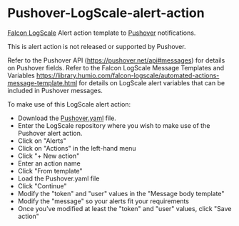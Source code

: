# Pushover-LogScale-alert-action
[Falcon LogScale](https://www.crowdstrike.com/products/observability/falcon-logscale/) Alert action template to [Pushover](https://pushover.net) notifications.

This is alert action is not released or supported by Pushover.

Refer to the Pushover API (https://pushover.net/api#messages) for details on Pushover fields.
Refer to the Falcon LogScale Message Templates and Variables https://library.humio.com/falcon-logscale/automated-actions-message-template.html for details on LogScale alert variables that can be included in Pushover messages.

To make use of this LogScale alert action:
 * Download the [Pushover.yaml](https://github.com/bgraabek/Pushover-LogScale-alert-action/blob/main/Pushover.yaml) file.
 * Enter the LogScale repository where you wish to make use of the Pushover alert action.
 * Click on "Alerts"
 * Click on "Actions" in the left-hand menu
 * Click "+ New action"
 * Enter an action name
 * Click "From template"
 * Load the Pushover.yaml file
 * Click "Continue"
 * Modify the "token" and "user" values in the "Message body template"
 * Modify the "message" so your alerts fit your requirements
 * Once you've modified at least the "token" and "user" values, click "Save action"
